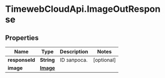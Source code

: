 # TimewebCloudApi.ImageOutResponse

## Properties

Name | Type | Description | Notes
------------ | ------------- | ------------- | -------------
**responseId** | **String** | ID запроса. | [optional] 
**image** | [**Image**](Image.md) |  | 


